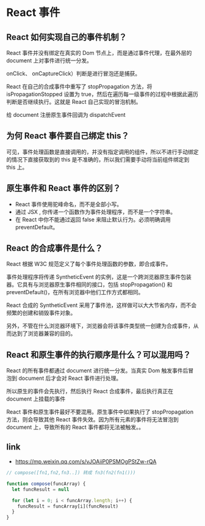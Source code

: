 # React 事件

## React 如何实现自己的事件机制？

React 事件并没有绑定在真实的 Dom 节点上，而是通过事件代理，在最外层的 document 上对事件进行统一分发。

onClick、 onCaptureClick）判断是进行冒泡还是捕获。

React 在自己的合成事件中重写了 stopPropagation 方法，将 isPropagationStopped 设置为 true，然后在遍历每一级事件的过程中根据此遍历判断是否继续执行。这就是 React 自己实现的冒泡机制。

给 document 注册原生事件回调为 dispatchEvent

## 为何 React 事件要自己绑定 this？

可见，事件处理函数是直接调用的，并没有指定调用的组件，所以不进行手动绑定的情况下直接获取到的 this 是不准确的，所以我们需要手动将当前组件绑定到 this 上。

## 原生事件和 React 事件的区别？

- React 事件使用驼峰命名，而不是全部小写。
- 通过 JSX , 你传递一个函数作为事件处理程序，而不是一个字符串。
- 在 React 中你不能通过返回 false 来阻止默认行为。必须明确调用 preventDefault。

## React 的合成事件是什么？

React 根据 W3C 规范定义了每个事件处理函数的参数，即合成事件。

事件处理程序将传递 SyntheticEvent 的实例，这是一个跨浏览器原生事件包装器。它具有与浏览器原生事件相同的接口，包括 stopPropagation() 和 preventDefault()，在所有浏览器中他们工作方式都相同。

React 合成的 SyntheticEvent 采用了事件池，这样做可以大大节省内存，而不会频繁的创建和销毁事件对象。

另外，不管在什么浏览器环境下，浏览器会将该事件类型统一创建为合成事件，从而达到了浏览器兼容的目的。

## React 和原生事件的执行顺序是什么？可以混用吗？

React 的所有事件都通过 document 进行统一分发。当真实 Dom 触发事件后冒泡到 document 后才会对 React 事件进行处理。

所以原生的事件会先执行，然后执行 React 合成事件，最后执行真正在 document 上挂载的事件

React 事件和原生事件最好不要混用。原生事件中如果执行了 stopPropagation 方法，则会导致其他 React 事件失效。因为所有元素的事件将无法冒泡到 document 上，导致所有的 React 事件都将无法被触发。。

## link

- https://mp.weixin.qq.com/s/vJOAiiP0PSMOgPStZw-rQA

```js
// compose([fn1,fn2,fn3..]) 转成 fn3(fn2(fn1()))

function compose(funcArray) {
  let funcResult = null

  for (let i = 0; i < funcArray.length; i++) {
    funcResult = funcArray[i](funcResult)
  }
}
```
